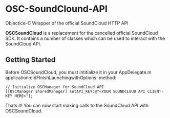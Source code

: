 # OSC-SoundClound-API
Objectice-C Wrapper of the official SoundCloud HTTP API

**OSCSoundCloud** is a replacement for the cancelled official SoundCloud SDK. It contains a number of classes which can be used to interact with the SoundCloud API.

## Getting Started ##
Before OSCSoundCloud, you must intitialize it in your AppDelegate.m application:didFInishLaunchingwithOptions: method:

```smalltalk
// Initialize OSCManager for SoundCloud API
[[OSCManager sharedManager] setAPI_KEY:@"<YOUR SOUNDCLOUD API CLIENT-KEY HERE>"];
```

Thats it! You can now start making calls to the SoundCloud API with OSCSoundCloud.
